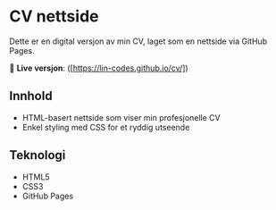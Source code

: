 # CV nettside
Dette er en digital versjon av min CV, laget som en nettside via GitHub Pages.

🔗 **Live versjon**: ([https://lin-codes.github.io/cv/])

## Innhold
- HTML-basert nettside som viser min profesjonelle CV
- Enkel styling med CSS for et ryddig utseende

## Teknologi
- HTML5
- CSS3
- GitHub Pages
